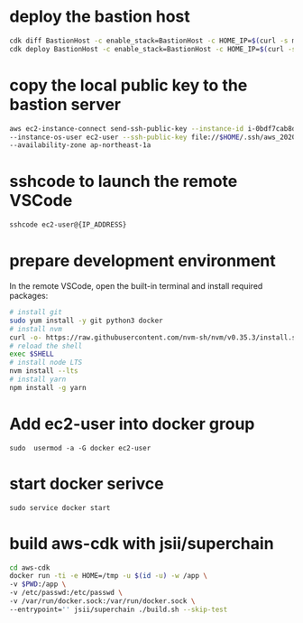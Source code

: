 
# deploy the bastion host

```bash
cdk diff BastionHost -c enable_stack=BastionHost -c HOME_IP=$(curl -s myip.today)    
cdk deploy BastionHost -c enable_stack=BastionHost -c HOME_IP=$(curl -s myip.today) 
```

# copy the local public key to the bastion server

```bash
aws ec2-instance-connect send-ssh-public-key --instance-id i-0bdf7cab8d0f30016 \
--instance-os-user ec2-user --ssh-public-key file://$HOME/.ssh/aws_2020_id_rsa.pub \
--availability-zone ap-northeast-1a
```

# sshcode to launch the remote VSCode

```bash
sshcode ec2-user@{IP_ADDRESS}
```

# prepare development environment

In the remote VSCode, open the built-in terminal and install required packages:

```bash
# install git
sudo yum install -y git python3 docker
# install nvm
curl -o- https://raw.githubusercontent.com/nvm-sh/nvm/v0.35.3/install.sh | bash
# reload the shell
exec $SHELL
# install node LTS
nvm install --lts
# install yarn
npm install -g yarn
```

# Add ec2-user into docker group
```
sudo  usermod -a -G docker ec2-user
```

# start docker serivce
```
sudo service docker start
```

# build aws-cdk with jsii/superchain
```bash
cd aws-cdk
docker run -ti -e HOME=/tmp -u $(id -u) -w /app \
-v $PWD:/app \
-v /etc/passwd:/etc/passwd \
-v /var/run/docker.sock:/var/run/docker.sock \
--entrypoint='' jsii/superchain ./build.sh --skip-test
```
